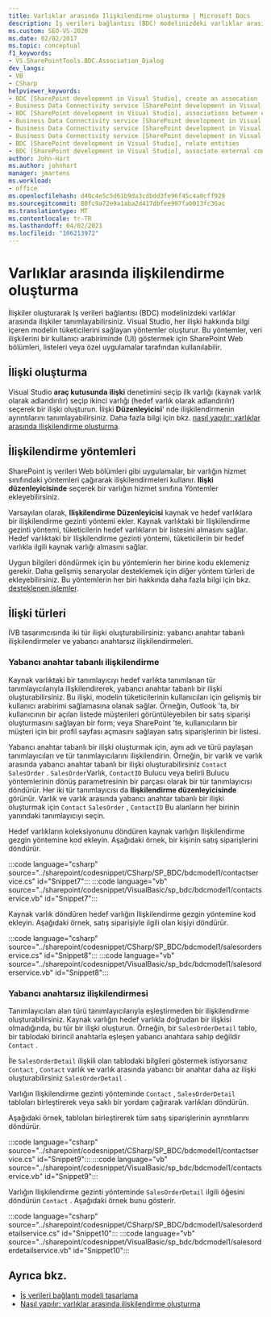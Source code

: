 ```yaml
---
title: Varlıklar arasında Ilişkilendirme oluşturma | Microsoft Docs
description: Iş verileri bağlantısı (BDC) modelinizdeki varlıklar arasında bir ilişki oluşturun. İlişkilendirme yöntemleri ve ilişkilerin türleri hakkında bilgi edinin.
ms.custom: SEO-VS-2020
ms.date: 02/02/2017
ms.topic: conceptual
f1_keywords:
- VS.SharePointTools.BDC.Association_Dialog
dev_langs:
- VB
- CSharp
helpviewer_keywords:
- BDC [SharePoint development in Visual Studio], create an assocation
- Business Data Connectivity service [SharePoint development in Visual Studio], associations between entities
- BDC [SharePoint development in Visual Studio], associations between entities
- Business Data Connectivity service [SharePoint development in Visual Studio], create an assocation
- Business Data Connectivity service [SharePoint development in Visual Studio], associate external content types
- Business Data Connectivity service [SharePoint development in Visual Studio], relate entities
- BDC [SharePoint development in Visual Studio], relate entities
- BDC [SharePoint development in Visual Studio], associate external content types
author: John-Hart
ms.author: johnhart
manager: jmartens
ms.workload:
- office
ms.openlocfilehash: d40c4e5c5d61b9da3cdbdd3fe96f45c4a0cff929
ms.sourcegitcommit: 80fc9a72e9a1aba2d417dbfee997fab013fc36ac
ms.translationtype: MT
ms.contentlocale: tr-TR
ms.lasthandoff: 04/02/2021
ms.locfileid: "106213972"
---
```

# <a name="create-an-association-between-entities"></a>Varlıklar arasında ilişkilendirme oluşturma
  İlişkiler oluşturarak Iş verileri bağlantısı (BDC) modelinizdeki varlıklar arasında ilişkiler tanımlayabilirsiniz. Visual Studio, her ilişki hakkında bilgi içeren modelin tüketicilerini sağlayan yöntemler oluşturur. Bu yöntemler, veri ilişkilerini bir kullanıcı arabiriminde (UI) göstermek için SharePoint Web bölümleri, listeleri veya özel uygulamalar tarafından kullanılabilir.

## <a name="create-an-association"></a>İlişki oluşturma
 Visual Studio **araç kutusunda** **ilişki** denetimini seçip ilk varlığı (kaynak varlık olarak adlandırılır) seçip ikinci varlığı (hedef varlık olarak adlandırılır) seçerek bir ilişki oluşturun. İlişki **Düzenleyicisi**' nde ilişkilendirmenin ayrıntılarını tanımlayabilirsiniz. Daha fazla bilgi için bkz. [nasıl yapılır: varlıklar arasında Ilişkilendirme oluşturma](../sharepoint/how-to-create-an-association-between-entities.md).

## <a name="association-methods"></a>İlişkilendirme yöntemleri
 SharePoint iş verileri Web bölümleri gibi uygulamalar, bir varlığın hizmet sınıfındaki yöntemleri çağırarak ilişkilendirmeleri kullanır. **Ilişki düzenleyicisinde** seçerek bir varlığın hizmet sınıfına Yöntemler ekleyebilirsiniz.

 Varsayılan olarak, **Ilişkilendirme Düzenleyicisi** kaynak ve hedef varlıklara bir ilişkilendirme gezinti yöntemi ekler. Kaynak varlıktaki bir Ilişkilendirme gezinti yöntemi, tüketicilerin hedef varlıkların bir listesini almasını sağlar. Hedef varlıktaki bir Ilişkilendirme gezinti yöntemi, tüketicilerin bir hedef varlıkla ilgili kaynak varlığı almasını sağlar.

 Uygun bilgileri döndürmek için bu yöntemlerin her birine kodu eklemeniz gerekir. Daha gelişmiş senaryolar desteklemek için diğer yöntem türleri de ekleyebilirsiniz. Bu yöntemlerin her biri hakkında daha fazla bilgi için bkz. [desteklenen işlemler](/previous-versions/office/developer/sharepoint-2010/ee557363(v=office.14)).

## <a name="types-of-associations"></a>İlişki türleri
 İVB tasarımcısında iki tür ilişki oluşturabilirsiniz: yabancı anahtar tabanlı ilişkilendirmeler ve yabancı anahtarsız ilişkilendirmeleri.

### <a name="foreign-key-based-association"></a>Yabancı anahtar tabanlı ilişkilendirme
 Kaynak varlıktaki bir tanımlayıcıyı hedef varlıkta tanımlanan tür tanımlayıcılarıyla ilişkilendirerek, yabancı anahtar tabanlı bir ilişki oluşturabilirsiniz. Bu ilişki, modelin tüketicilerinin kullanıcıları için gelişmiş bir kullanıcı arabirimi sağlamasına olanak sağlar. Örneğin, Outlook 'ta, bir kullanıcının bir açılan listede müşterileri görüntüleyebilen bir satış siparişi oluşturmasını sağlayan bir form; veya SharePoint 'te, kullanıcıların bir müşteri için bir profil sayfası açmasını sağlayan satış siparişlerinin bir listesi.

 Yabancı anahtar tabanlı bir ilişki oluşturmak için, aynı adı ve türü paylaşan tanımlayıcıları ve tür tanımlayıcılarını ilişkilendirin. Örneğin, bir varlık ve varlık arasında yabancı anahtar tabanlı bir ilişki oluşturabilirsiniz `Contact` `SalesOrder` . `SalesOrder`Varlık, `ContactID` Bulucu veya belirli Bulucu yöntemlerinin dönüş parametresinin bir parçası olarak bir tür tanımlayıcısı döndürür. Her iki tür tanımlayıcısı da **Ilişkilendirme düzenleyicisinde** görünür. Varlık ve varlık arasında yabancı anahtar tabanlı bir ilişki oluşturmak için `Contact` `SalesOrder` , `ContactID` Bu alanların her birinin yanındaki tanımlayıcıyı seçin.

 Hedef varlıkların koleksiyonunu döndüren kaynak varlığın Ilişkilendirme gezgin yöntemine kod ekleyin. Aşağıdaki örnek, bir kişinin satış siparişlerini döndürür.

 :::code language="csharp" source="../sharepoint/codesnippet/CSharp/SP_BDC/bdcmodel1/contactservice.cs" id="Snippet7":::
 :::code language="vb" source="../sharepoint/codesnippet/VisualBasic/sp_bdc/bdcmodel1/contactservice.vb" id="Snippet7":::

 Kaynak varlık döndüren hedef varlığın Ilişkilendirme gezgin yöntemine kod ekleyin. Aşağıdaki örnek, satış siparişiyle ilgili olan kişiyi döndürür.

 :::code language="csharp" source="../sharepoint/codesnippet/CSharp/SP_BDC/bdcmodel1/salesorderservice.cs" id="Snippet8":::
 :::code language="vb" source="../sharepoint/codesnippet/VisualBasic/sp_bdc/bdcmodel1/salesorderservice.vb" id="Snippet8":::

### <a name="foreign-keyless-association"></a>Yabancı anahtarsız ilişkilendirmesi
 Tanımlayıcıları alan türü tanımlayıcılarıyla eşleştirmeden bir ilişkilendirme oluşturabilirsiniz. Kaynak varlığın hedef varlıkla doğrudan bir ilişkisi olmadığında, bu tür bir ilişki oluşturun. Örneğin, bir `SalesOrderDetail` tablo, bir tablodaki birincil anahtarla eşleşen yabancı anahtara sahip değildir `Contact` .

 İle `SalesOrderDetail` ilişkili olan tablodaki bilgileri göstermek istiyorsanız `Contact` , `Contact` varlık ve varlık arasında yabancı bir anahtar daha az ilişki oluşturabilirsiniz `SalesOrderDetail` .

 Varlığın Ilişkilendirme gezinti yönteminde `Contact` , `SalesOrderDetail` tabloları birleştirerek veya saklı bir yordam çağırarak varlıkları döndürün.

 Aşağıdaki örnek, tabloları birleştirerek tüm satış siparişlerinin ayrıntılarını döndürür.

 :::code language="csharp" source="../sharepoint/codesnippet/CSharp/SP_BDC/bdcmodel1/contactservice.cs" id="Snippet9":::
 :::code language="vb" source="../sharepoint/codesnippet/VisualBasic/sp_bdc/bdcmodel1/contactservice.vb" id="Snippet9":::

 Varlığın Ilişkilendirme gezinti yönteminde `SalesOrderDetail` ilgili öğesini döndürün `Contact` . Aşağıdaki örnek bunu gösterir.
                                                                            
 :::code language="csharp" source="../sharepoint/codesnippet/CSharp/SP_BDC/bdcmodel1/salesorderdetailservice.cs" id="Snippet10":::
 :::code language="vb" source="../sharepoint/codesnippet/VisualBasic/sp_bdc/bdcmodel1/salesorderdetailservice.vb" id="Snippet10":::

## <a name="see-also"></a>Ayrıca bkz.
- [İş verileri bağlantı modeli tasarlama](../sharepoint/designing-a-business-data-connectivity-model.md)
- [Nasıl yapılır: varlıklar arasında ilişkilendirme oluşturma](../sharepoint/how-to-create-an-association-between-entities.md)
